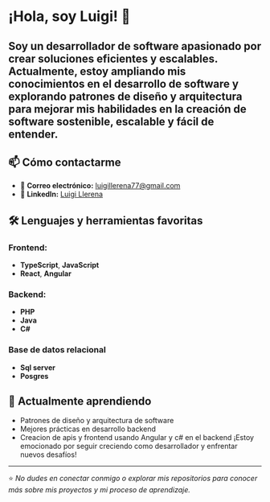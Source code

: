 # ¡Hola, soy Luigi! 👋

Soy un desarrollador de software apasionado por crear soluciones eficientes y escalables. Actualmente, estoy ampliando mis conocimientos en el desarrollo de software y explorando patrones de diseño y arquitectura para mejorar mis habilidades en la creación de software sostenible, escalable y fácil de entender.
---
## 📫 Cómo contactarme
- 📧 **Correo electrónico:** [luigillerena77@gmail.com](mailto:luigillerena77@gmail.com)
- 💼 **LinkedIn:** [Luigi Llerena](https://www.linkedin.com/in/luigi-ll-12b1a9176/)

## 🛠️ Lenguajes y herramientas  favoritas 
### Frontend:
- **TypeScript**, **JavaScript**
- **React**, **Angular**

### Backend:
- **PHP**
- **Java**
- **C#**
### Base de datos relacional 
- **Sql server**
- **Posgres**

## 🌱 Actualmente aprendiendo
- Patrones de diseño y arquitectura de software
- Mejores prácticas en desarrollo backend
- Creacion de apis  y frontend usando Angular y c# en el backend 
¡Estoy emocionado por seguir creciendo como desarrollador y enfrentar nuevos desafíos!

---

⭐️ *No dudes en conectar conmigo o explorar mis repositorios para conocer más sobre mis proyectos y mi proceso de aprendizaje.*
